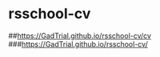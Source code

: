 # rsschool-cv
##https://GadTrial.github.io/rsschool-cv/cv
###https://GadTrial.github.io/rsschool-cv/
